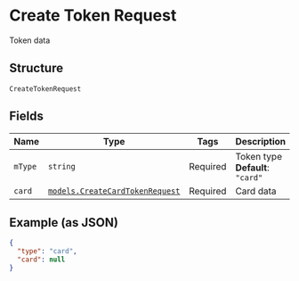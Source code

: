 
# Create Token Request

Token data

## Structure

`CreateTokenRequest`

## Fields

| Name | Type | Tags | Description |
|  --- | --- | --- | --- |
| `mType` | `string` | Required | Token type<br>**Default**: `"card"` |
| `card` | [`models.CreateCardTokenRequest`](../../doc/models/create-card-token-request.md) | Required | Card data |

## Example (as JSON)

```json
{
  "type": "card",
  "card": null
}
```

